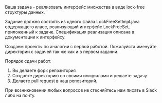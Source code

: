 Ваша задача - реализовать интерфейс множества в виде lock-free структуры данных.

Задание должно состоять из одного файла LockFreeSetImpl.java содержащего класс, реализующий интерфейс LockFreeSet, приложенный к задаче.
Спецификация реализация описана в документации к интерфейсу.

Создаем проекты по аналогии с первой работой. Пожалуйста именуйте директории с задачей так же как и в первом задании.

Порядок сдачи работ:

1. Вы делаете форк репозитория
2. Создаете директорию со своими инициалами и решаете задачу
3. Делаете pull request в наш репозиторий.

При возникновении любых вопросов не стесняйтесь нам писать в Slack либо на почту.
